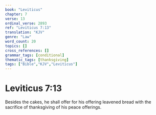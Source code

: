 ```yaml
---
book: "Leviticus"
chapter: 7
verse: 13
ordinal_verse: 2893
ref: "Leviticus 7:13"
translation: "KJV"
genre: "Law"
word_count: 20
topics: []
cross_references: []
grammar_tags: [conditional]
thematic_tags: [thanksgiving]
tags: ["Bible","KJV","Leviticus"]
---
```


# Leviticus 7:13

Besides the cakes, he shall offer for his offering leavened bread with the sacrifice of thanksgiving of his peace offerings.
